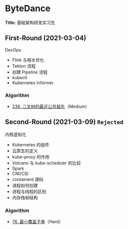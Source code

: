 # ByteDance

**Title:** 基础架构研发实习生

## First-Round (2021-03-04)

DevOps

- Flink 与相关优化
- Tekton 流程
- 创建 Pipeline 流程
- kubectl
- Kubernetes Informer

### Algorithm

- [236. 二叉树的最近公共祖先](https://leetcode-cn.com/problems/lowest-common-ancestor-of-a-binary-tree/)（Medium）

## Second-Round (2021-03-09) `Rejected`

内核虚拟化

- Kubernetes 的组件
- 云原生的定义
- kube-proxy 的作用
- Volcano 与 kube-scheduler 的比较
- Spark
- CNI/CSI
- containerd 源码
- 进程如何创建
- 进程与线程的区别
- 内存栈帧结构

### Algorithm

- [76. 最小覆盖子串](https://leetcode-cn.com/problems/minimum-window-substring/)（Hard）

